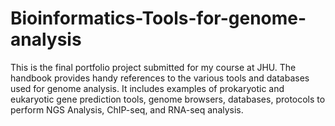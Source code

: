 # Bioinformatics-Tools-for-genome-analysis
This is the final portfolio project submitted for my course at JHU. The handbook provides handy references to the various tools and databases used for genome analysis. It includes examples of prokaryotic and eukaryotic gene prediction tools, genome browsers, databases, protocols to perform NGS Analysis, ChIP-seq, and RNA-seq analysis. 
